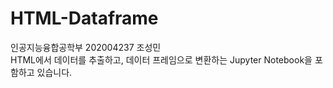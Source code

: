 # HTML-Dataframe
인공지능융합공학부 202004237 조성민<br/>
HTML에서 데이터를 추출하고, 데이터 프레임으로 변환하는 Jupyter Notebook을 포함하고 있습니다. 
